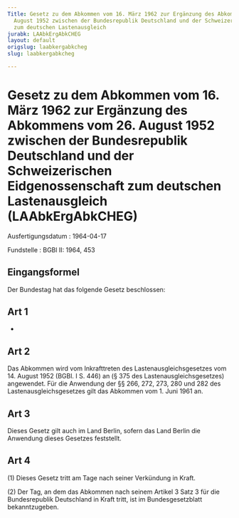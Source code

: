```yaml
---
Title: Gesetz zu dem Abkommen vom 16. März 1962 zur Ergänzung des Abkommens vom 26.
  August 1952 zwischen der Bundesrepublik Deutschland und der Schweizerischen Eidgenossenschaft
  zum deutschen Lastenausgleich
jurabk: LAAbkErgAbkCHEG
layout: default
origslug: laabkergabkcheg
slug: laabkergabkcheg

---
```


# Gesetz zu dem Abkommen vom 16. März 1962 zur Ergänzung des Abkommens vom 26. August 1952 zwischen der Bundesrepublik Deutschland und der Schweizerischen Eidgenossenschaft zum deutschen Lastenausgleich (LAAbkErgAbkCHEG)

Ausfertigungsdatum
:   1964-04-17

Fundstelle
:   BGBl II: 1964, 453

## Eingangsformel

Der Bundestag hat das folgende Gesetz beschlossen:

## Art 1

-

## Art 2

Das Abkommen wird vom Inkrafttreten des Lastenausgleichsgesetzes vom
14\. August 1952 (BGBl. I S. 446) an (§ 375 des
Lastenausgleichsgesetzes) angewendet. Für die Anwendung der §§ 266,
272, 273, 280 und 282 des Lastenausgleichsgesetzes gilt das Abkommen
vom 1. Juni 1961 an.

## Art 3

Dieses Gesetz gilt auch im Land Berlin, sofern das Land Berlin die
Anwendung dieses Gesetzes feststellt.

## Art 4

(1) Dieses Gesetz tritt am Tage nach seiner Verkündung in Kraft.

(2) Der Tag, an dem das Abkommen nach seinem Artikel 3 Satz 3 für die
Bundesrepublik Deutschland in Kraft tritt, ist im Bundesgesetzblatt
bekanntzugeben.

